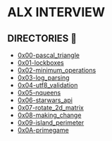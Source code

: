 ALX INTERVIEW
===

## DIRECTORIES :file_folder:

* [0x00-pascal_triangle](https://github.com/Finally-Kwaku/alx-interview/tree/master/0x00-pascal_triangle)
* [0x01-lockboxes](https://github.com/Finally-Kwaku/alx-interview/tree/master/0x01-lockboxes)
* [0x02-minimum_operations](https://github.com/Finally-Kwaku/alx-interview/tree/master/0x02-minimum_operations)
* [0x03-log_parsing](https://github.com/Finally-Kwaku/alx-interview/tree/master/0x03-log_parsing)
* [0x04-utf8_validation](https://github.com/Finally-Kwaku/alx-interview/tree/master/0x04-utf8_validation)
* [0x05-nqueens](https://github.com/KipronohVincent/alx-interview/tree/master/0x05-nqueens)
* [0x06-starwars_api](https://github.com/Finally-Kwaku/alx-interview/tree/master/0x06-starwars_api)
* [0x07-rotate_2d_matrix](https://github.com/Finally-Kwaku/alx-interview/tree/master/0x07-rotate_2d_matrix)
* [0x08-making_change](https://github.com/Finally-Kwaku/alx-interview/tree/master/0x08-making_change)
* [0x09-island_perimeter](https://github.com/Finally-Kwaku/alx-interview/tree/master/0x09-island_perimeter)
* [0x0A-primegame](https://github.com/Finally-Kwaku/alx-interview/tree/master/0x0A-primegame)
